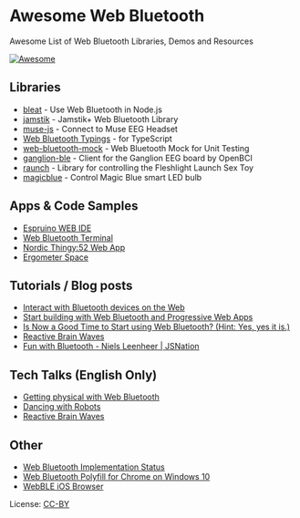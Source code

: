 # Awesome Web Bluetooth

Awesome List of Web Bluetooth Libraries, Demos and Resources

[![Awesome](https://awesome.re/badge.svg)](https://awesome.re)

## Libraries

* [bleat](https://www.npmjs.com/package/bleat) - Use Web Bluetooth in Node.js
* [jamstik](https://www.npmjs.com/package/jamstik) - Jamstik+ Web Bluetooth Library
* [muse-js](https://github.com/urish/muse-js) - Connect to Muse EEG Headset
* [Web Bluetooth Typings](https://www.npmjs.com/package/@types/web-bluetooth) - for TypeScript
* [web-bluetooth-mock](https://www.npmjs.com/package/web-bluetooth-mock) - Web Bluetooth Mock for Unit Testing
* [ganglion-ble](https://www.npmjs.com/package/ganglion-ble) - Client for the Ganglion EEG board by OpenBCI
* [raunch](https://www.npmjs.com/package/raunch) - Library for controlling the Fleshlight Launch Sex Toy
* [magicblue](https://www.npmjs.com/package/magicblue) - Control Magic Blue smart LED bulb

## Apps & Code Samples

* [Espruino WEB IDE](https://espruino.com/ide/)
* [Web Bluetooth Terminal](https://github.com/1oginov/Web-Bluetooth-Terminal)
* [Nordic Thingy:52 Web App](https://developer.nordicsemi.com/thingy/52/)
* [Ergometer Space](https://ergometer-space.org/)

## Tutorials / Blog posts

* [Interact with Bluetooth devices on the Web](https://developers.google.com/web/updates/2015/07/interact-with-ble-devices-on-the-web)
* [Start building with Web Bluetooth and Progressive Web Apps](https://medium.com/@urish/start-building-with-web-bluetooth-and-progressive-web-apps-6534835959a6)
* [Is Now a Good Time to Start using Web Bluetooth? (Hint: Yes, yes it is.)](https://medium.com/@urish/is-now-a-good-time-to-start-using-web-bluetooth-hint-yes-yes-it-is-99e998d7b9f6)
* [Reactive Brain Waves](https://medium.com/@urish/reactive-brain-waves-af07864bb7d4)
* [Fun with Bluetooth - Niels Leenheer | JSNation](https://www.youtube.com/watch?v=rm1XAa0Ii1Q)

## Tech Talks (English Only)

* [Getting physical with Web Bluetooth](https://www.youtube.com/watch?v=qpDxQz_MkVY)
* [Dancing with Robots](https://www.youtube.com/watch?v=hEUpjnbzXO8)
* [Reactive Brain Waves](https://www.youtube.com/watch?v=F6fI28yFtNM)

## Other

* [Web Bluetooth Implementation Status](https://github.com/WebBluetoothCG/web-bluetooth/blob/master/implementation-status.md)
* [Web Bluetooth Polyfill for Chrome on Windows 10](https://github.com/urish/web-bluetooth-polyfill)
* [WebBLE iOS Browser](https://itunes.apple.com/us/app/webble/id1193531073)

License: [CC-BY](https://creativecommons.org/licenses/by/4.0/)
